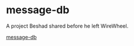 # message-db
A project Beshad shared before he left WireWheel.

[message-db](https://github.com/message-db/message-db)
